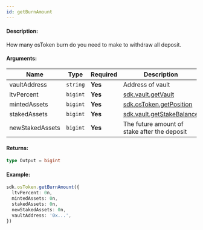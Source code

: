 ```yaml
---
id: getBurnAmount
---
```


#### Description:

How many osToken burn do you need to make to withdraw all deposit.

#### Arguments:
| Name            | Type     | Required | Description                                                  |
|-----------------|----------|----------|--------------------------------------------------------------|
| vaultAddress    | `string` | **Yes**  | Address of vault                                             |
| ltvPercent      | `bigint` | **Yes**  | [sdk.vault.getVault](/vault/requests/getvault)               |
| mintedAssets    | `bigint` | **Yes**  | [sdk.osToken.getPosition](/osToken/requests/getposition)     |
| stakedAssets    | `bigint` | **Yes**  | [sdk.vault.getStakeBalance](/vault/requests/getstakebalance) |
| newStakedAssets | `bigint` | **Yes**  | The future amount of stake after the deposit                 |

#### Returns:

```ts
type Output = bigint
```

#### Example:

```ts
sdk.osToken.getBurnAmount({
  ltvPercent: 0n,
  mintedAssets: 0n,
  stakedAssets: 0n,
  newStakedAssets: 0n,
  vaultAddress: '0x...',
})
```
